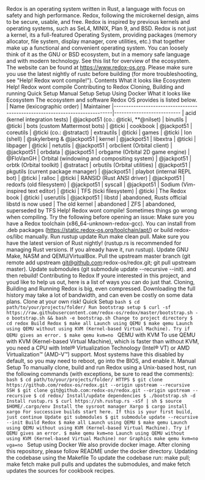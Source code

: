 Redox is an operating system written in Rust, a language with focus on safety and high performance. Redox, following the microkernel design, aims to be secure, usable, and free. Redox is inspired by previous kernels and operating systems, such as SeL4, MINIX, Plan 9, and BSD. Redox is not just a kernel, its a full-featured Operating System, providing packages (memory allocator, file system, display manager, core utilities, etc.) that together make up a functional and convenient operating system. You can loosely think of it as the GNU or BSD ecosystem, but in a memory safe language and with modern technology. See this list for overview of the ecosystem. The website can be found at https://www.redox-os.org. Please make sure you use the latest nightly of rustc before building (for more troubleshooting, see "Help! Redox wont compile!"). Contents What it looks like Ecosystem Help! Redox wont compile Contributing to Redox Cloning, Building and running Quick Setup Manual Setup Setup Using Docker What it looks like Ecosystem The ecosystem and software Redox OS provides is listed below. | Name (lexicographic order) | Maintainer |-----------------------------------------------------------------------------|--------------------------- | acid (kernel integration tests) | @jackpot51 (co.: @ticki, **@nilset) | binutils | @ticki | bots (custom Mattermost bots) | @ticki | cookbook | @jackpot51 | coreutils | @ticki (co.: @stratact) | extrautils | @ticki | games | @ticki | Ion (shell) | @skylerberg & @jackpot51 | kernel | @jackpot51 | libextra | @ticki | libpager | @ticki | netutils | @jackpot51 | orbclient (Orbital client) | @jackpot51 | orbdata | @jackpot51 | orbgame (Orbital 2D game engine) | @FloVanGH | Orbital (windowing and compositing system) | @jackpot51 | orbtk (Orbital toolkit) | @stratact | orbutils (Orbital utilities) | @jackpot51 | pkgutils (current package manager) | @jackpot51 | playbot (internal REPL bot) | @ticki | ralloc | @ticki | RANSID (Rust ANSI driver) | @jackpot51 | redoxfs (old filesystem) | @jackpot51 | syscall | @jackpot51 | Sodium (Vim-inspired text editor) | @ticki | TFS (ticki filesystem) | @ticki | The Redox book | @ticki | userutils | @jackpot51 | libstd | abandoned, Rusts official libstd is now used | The old kernel | abandoned | ZFS | abandoned, superseded by TFS Help! Redox wont compile! Sometimes things go wrong when compiling. Try the following before opening an issue: Make sure you have a Redox toolchain (x86_64-unknown-redox-gcc). You can install from .deb packages (https://static.redox-os.org/toolchain/apt/) or build redox-os/libc manually. Run rustup update Run make clean pull. Make sure you have the latest version of Rust nightly! (rustup.rs is recommended for managing Rust versions. If you already have it, run rustup). Update GNU Make, NASM and QEMU/VirtualBox. Pull the upstream master branch (git remote add upstream git@github.com:redox-os/redox.git; git pull upstream master). Update submodules (git submodule update --recursive --init). and then rebuild! Contributing to Redox If youre interested in this project, and youd like to help us out, here is a list of ways you can do just that. Cloning, Building and Running Redox is big, even compressed. Downloading the full history may take a lot of bandwidth, and can even be costly on some data plans. Clone at your own risk! Quick Setup ```bash $ cd path/to/your/projects/folder/ Run bootstrap setup $ curl -sf https://raw.githubusercontent.com/redox-os/redox/master/bootstrap.sh -o bootstrap.sh && bash -e bootstrap.sh Change to project directory $ cd redox Build Redox $ make all Launch using QEMU $ make qemu Launch using QEMU without using KVM (Kernel-based Virtual Machine). Try if QEMU gives an error. $ make qemu kvm=no ``` QEMU with KVM To use QEMU with KVM (Kernel-based Virtual Machine), which is faster than without KVM, you need a CPU with Intel® Virtualization Technology (Intel® VT) or AMD Virtualization™ (AMD-V™) support. Most systems have this disabled by default, so you may need to reboot, go into the BIOS, and enable it. Manual Setup To manually clone, build and run Redox using a Unix-based host, run the following commands (with exceptions, be sure to read the comments): ```bash $ cd path/to/your/projects/folder/ HTTPS $ git clone https://github.com/redox-os/redox.git --origin upstream --recursive SSH $ git clone git@github.com:redox-os/redox.git --origin upstream --recursive $ cd redox/ Install/update dependencies $ ./bootstrap.sh -d Install rustup.rs $ curl https://sh.rustup.rs -sSf | sh $ source $HOME/.cargo/env Install the sysroot manager Xargo $ cargo install xargo For successive builds start here. If this is your first build, just continue Update git submodules $ git submodule update --recursive --init Build Redox $ make all Launch using QEMU $ make qemu Launch using QEMU without using KVM (Kernel-based Virtual Machine). Try if QEMU gives an error. $ make qemu kvm=no Launch using QEMU without using KVM (Kernel-based Virtual Machine) nor Graphics make qemu kvm=no vga=no ``` Setup using Docker We also provide docker image. After cloning this repository, please follow README under the docker directory. Updating the codebase using the Makefile To update the codebase run: make pull; make fetch make pull pulls and updates the submodules, and make fetch updates the sources for cookbook recipes.
